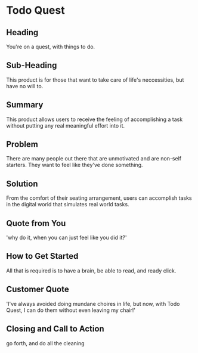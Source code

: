 # Todo Quest #

<!-- 
> This material was originally posted [here](http://www.quora.com/What-is-Amazons-approach-to-product-development-and-product-management). It is reproduced here for posterities sake.

There is an approach called "working backwards" that is widely used at Amazon. They work backwards from the customer, rather than starting with an idea for a product and trying to bolt customers onto it. While working backwards can be applied to any specific product decision, using this approach is especially important when developing new products or features.

For new initiatives a product manager typically starts by writing an internal press release announcing the finished product. The target audience for the press release is the new/updated product's customers, which can be retail customers or internal users of a tool or technology. Internal press releases are centered around the customer problem, how current solutions (internal or external) fail, and how the new product will blow away existing solutions.

If the benefits listed don't sound very interesting or exciting to customers, then perhaps they're not (and shouldn't be built). Instead, the product manager should keep iterating on the press release until they've come up with benefits that actually sound like benefits. Iterating on a press release is a lot less expensive than iterating on the product itself (and quicker!).

If the press release is more than a page and a half, it is probably too long. Keep it simple. 3-4 sentences for most paragraphs. Cut out the fat. Don't make it into a spec. You can accompany the press release with a FAQ that answers all of the other business or execution questions so the press release can stay focused on what the customer gets. My rule of thumb is that if the press release is hard to write, then the product is probably going to suck. Keep working at it until the outline for each paragraph flows. 

Oh, and I also like to write press-releases in what I call "Oprah-speak" for mainstream consumer products. Imagine you're sitting on Oprah's couch and have just explained the product to her, and then you listen as she explains it to her audience. That's "Oprah-speak", not "Geek-speak".

Once the project moves into development, the press release can be used as a touchstone; a guiding light. The product team can ask themselves, "Are we building what is in the press release?" If they find they're spending time building things that aren't in the press release (overbuilding), they need to ask themselves why. This keeps product development focused on achieving the customer benefits and not building extraneous stuff that takes longer to build, takes resources to maintain, and doesn't provide real customer benefit (at least not enough to warrant inclusion in the press release).
 -->
 
## Heading ##
  You're on a quest, with things to do.

## Sub-Heading ##
 
  This product is for those that want to take care of life's neccessities, but have no will to.  
## Summary ##
  
  This product allows users to receive the feeling of accomplishing a task without putting any real meaningful effort into it. 
## Problem ##
 
  There are many people out there that are unmotivated and are non-self starters.  They want to feel like they've done something.
## Solution ##
  
  From the comfort of their seating arrangement, users can accomplish tasks in the digital world that simulates real world tasks.
## Quote from You ##
  
  'why do it, when you can just feel like you did it?'
## How to Get Started ##
  
  All that is required is to have a brain, be able to read, and ready click.
## Customer Quote ##
  
  'I've always avoided doing mundane choires in life, but now, with Todo Quest, I can do them without even leaving my chair!'
## Closing and Call to Action ##
  go forth, and do all the cleaning
